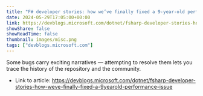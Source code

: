 ```yaml
---
title: "F# developer stories: how we’ve finally fixed a 9-year-old performance issue"
date: 2024-05-29T17:05:00+00:00
link: https://devblogs.microsoft.com/dotnet/fsharp-developer-stories-how-weve-finally-fixed-a-9yearold-performance-issue
showShare: false
showReadTime: false
thumbnail: images/misc.png
tags: ["devblogs.microsoft.com"]
---
```

Some bugs carry exciting narratives — attempting to resolve them lets you trace the history of the repository and the community.

- Link to article: https://devblogs.microsoft.com/dotnet/fsharp-developer-stories-how-weve-finally-fixed-a-9yearold-performance-issue